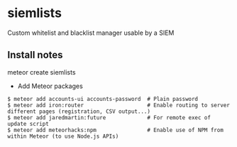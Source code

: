 # siemlists
Custom whitelist and blacklist manager usable by a SIEM

## Install notes
meteor create siemlists

* Add Meteor packages
```
$ meteor add accounts-ui accounts-password  # Plain password
$ meteor add iron:router                    # Enable routing to server different pages (registration, CSV output...)
$ meteor add jaredmartin:future             # For remote exec of update script
$ meteor add meteorhacks:npm                # Enable use of NPM from within Meteor (to use Node.js APIs)
```
